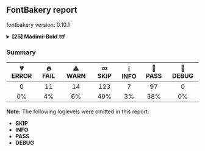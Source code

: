 ## FontBakery report

fontbakery version: 0.10.1

<details><summary><b>[25] Madimi-Bold.ttf</b></summary><div><details><summary>🔥 <b>FAIL:</b> Check copyright namerecords match license file. (<a href="https://font-bakery.readthedocs.io/en/stable/fontbakery/profiles/googlefonts.html#com.google.fonts/check/name/license">com.google.fonts/check/name/license</a>)</summary><div>


* 🔥 **FAIL** Font lacks NameID 13 (LICENSE DESCRIPTION). A proper licensing entry must be set. [code: missing]
</div></details><details><summary>🔥 <b>FAIL:</b> Check font names are correct (<a href="https://font-bakery.readthedocs.io/en/stable/fontbakery/profiles/googlefonts.html#com.google.fonts/check/font_names">com.google.fonts/check/font_names</a>)</summary><div>


* 🔥 **FAIL** Font names are incorrect:

| nameID | current | expected |
| :--- | :--- | :--- |
| Family Name | **Madimi Bold** | **Madimi** |
| Subfamily Name | **Regular** | **Bold** |
| Full Name | Madimi Bold | Madimi Bold |
| Postscript Name | Madimi-Bold | Madimi-Bold |
| Typographic Family Name | **Madimi** | **N/A** |
| Typographic Subfamily Name | **Bold** | **N/A** | [code: bad-names]
</div></details><details><summary>🔥 <b>FAIL:</b> Check font follows the Google Fonts vertical metric schema (<a href="https://font-bakery.readthedocs.io/en/stable/fontbakery/profiles/googlefonts.html#com.google.fonts/check/vertical_metrics">com.google.fonts/check/vertical_metrics</a>)</summary><div>


* 🔥 **FAIL** OS/2.sTypoLineGap is "200" it should be 0 [code: bad-OS/2.sTypoLineGap]
</div></details><details><summary>🔥 <b>FAIL:</b> OS/2.fsSelection bit 7 (USE_TYPO_METRICS) is set in all fonts. (<a href="https://font-bakery.readthedocs.io/en/stable/fontbakery/profiles/googlefonts.html#com.google.fonts/check/os2/use_typo_metrics">com.google.fonts/check/os2/use_typo_metrics</a>)</summary><div>


* 🔥 **FAIL** OS/2.fsSelection bit 7 (USE_TYPO_METRICS) wasNOT set in the following fonts: ['fonts/ttf/Madimi-Bold.ttf']. [code: missing-os2-fsselection-bit7]
</div></details><details><summary>🔥 <b>FAIL:</b> Checking OS/2 usWinAscent & usWinDescent. (<a href="https://font-bakery.readthedocs.io/en/stable/fontbakery/profiles/universal.html#com.google.fonts/check/family/win_ascent_and_descent">com.google.fonts/check/family/win_ascent_and_descent</a>)</summary><div>


* 🔥 **FAIL** OS/2.usWinAscent value should be equal or greater than 1000, but got 950 instead [code: ascent]
* 🔥 **FAIL** OS/2.usWinDescent value should be equal or greater than 310, but got 250 instead [code: descent]
</div></details><details><summary>🔥 <b>FAIL:</b> Checking OS/2 Metrics match hhea Metrics. (<a href="https://font-bakery.readthedocs.io/en/stable/fontbakery/profiles/universal.html#com.google.fonts/check/os2_metrics_match_hhea">com.google.fonts/check/os2_metrics_match_hhea</a>)</summary><div>


* 🔥 **FAIL** OS/2 sTypoAscender (750) and hhea ascent (950) must be equal. [code: ascender]
</div></details><details><summary>🔥 <b>FAIL:</b> Do we have the latest version of FontBakery installed? (<a href="https://font-bakery.readthedocs.io/en/stable/fontbakery/profiles/universal.html#com.google.fonts/check/fontbakery_version">com.google.fonts/check/fontbakery_version</a>)</summary><div>


* 🔥 **FAIL** Current FontBakery version is 0.10.1, while a newer 0.10.8 is already available. Please upgrade it with 'pip install -U fontbakery' [code: outdated-fontbakery]
</div></details><details><summary>🔥 <b>FAIL:</b> Font contains '.notdef' as its first glyph? (<a href="https://font-bakery.readthedocs.io/en/stable/fontbakery/profiles/universal.html#com.google.fonts/check/mandatory_glyphs">com.google.fonts/check/mandatory_glyphs</a>)</summary><div>


* 🔥 **FAIL** The '.notdef' glyph should contain a drawing, but it is blank. [code: notdef-is-blank]
</div></details><details><summary>🔥 <b>FAIL:</b> Space and non-breaking space have the same width? (<a href="https://font-bakery.readthedocs.io/en/stable/fontbakery/profiles/universal.html#com.google.fonts/check/whitespace_widths">com.google.fonts/check/whitespace_widths</a>)</summary><div>


* 🔥 **FAIL** Space and non-breaking space have differing width: The space glyph named space is 280 font units wide, non-breaking space named (uni00A0) is 224 font units wide, and both should be positive and the same. GlyphsApp has "Sidebearing arithmetic" (https://glyphsapp.com/tutorials/spacing) which allows you to set the non-breaking space width to always equal the space width. [code: different-widths]
</div></details><details><summary>🔥 <b>FAIL:</b> Checking head.macStyle value. (<a href="https://font-bakery.readthedocs.io/en/stable/fontbakery/profiles/head.html#com.google.fonts/check/mac_style">com.google.fonts/check/mac_style</a>)</summary><div>


* 🔥 **FAIL** head macStyle BOLD bit should be set. [code: bad-BOLD]
</div></details><details><summary>🔥 <b>FAIL:</b> Checking OS/2 fsSelection value. (<a href="https://font-bakery.readthedocs.io/en/stable/fontbakery/profiles/os2.html#com.google.fonts/check/fsselection">com.google.fonts/check/fsselection</a>)</summary><div>


* 🔥 **FAIL** OS/2 fsSelection REGULAR bit should be unset. [code: bad-REGULAR]
* 🔥 **FAIL** OS/2 fsSelection BOLD bit should be set. [code: bad-BOLD]
</div></details><details><summary>⚠ <b>WARN:</b> Checking OS/2 achVendID. (<a href="https://font-bakery.readthedocs.io/en/stable/fontbakery/profiles/googlefonts.html#com.google.fonts/check/vendor_id">com.google.fonts/check/vendor_id</a>)</summary><div>


* ⚠ **WARN** OS/2 VendorID value '    ' is not yet recognized. If you registered it recently, then it's safe to ignore this warning message. Otherwise, you should set it to your own unique 4 character code, and register it with Microsoft at https://www.microsoft.com/typography/links/vendorlist.aspx
 [code: unknown]
</div></details><details><summary>⚠ <b>WARN:</b> Check for codepoints not covered by METADATA subsets. (<a href="https://font-bakery.readthedocs.io/en/stable/fontbakery/profiles/googlefonts.html#com.google.fonts/check/metadata/unreachable_subsetting">com.google.fonts/check/metadata/unreachable_subsetting</a>)</summary><div>


* ⚠ **WARN** The following codepoints supported by the font are not covered by
    any subsets defined in the font's metadata file, and will never
    be served. You can solve this by either manually adding additional
    subset declarations to METADATA.pb, or by editing the glyphset
    definitions.

 * U+02C7 CARON: try adding one of: tifinagh, yi, canadian-aboriginal
 * U+02D8 BREVE: try adding one of: yi, canadian-aboriginal
 * U+02D9 DOT ABOVE: try adding one of: yi, canadian-aboriginal
 * U+02DB OGONEK: try adding one of: yi, canadian-aboriginal
 * U+02DD DOUBLE ACUTE ACCENT: not included in any glyphset definition
 * U+0302 COMBINING CIRCUMFLEX ACCENT: try adding one of: tifinagh, coptic, math, cherokee
 * U+0306 COMBINING BREVE: try adding one of: tifinagh, old-permic
 * U+0307 COMBINING DOT ABOVE: try adding one of: coptic, malayalam, tifinagh, canadian-aboriginal, tai-le, old-permic, math, syriac
 * U+030A COMBINING RING ABOVE: try adding syriac
 * U+030B COMBINING DOUBLE ACUTE ACCENT: try adding one of: osage, cherokee
 * U+030C COMBINING CARON: try adding one of: cherokee, tai-le
 * U+0312 COMBINING TURNED COMMA ABOVE: not included in any glyphset definition
 * U+0326 COMBINING COMMA BELOW: not included in any glyphset definition
 * U+0327 COMBINING CEDILLA: not included in any glyphset definition
 * U+0328 COMBINING OGONEK: not included in any glyphset definition
 * U+2021 DOUBLE DAGGER: try adding adlam
 * U+2205 EMPTY SET: try adding math
 * U+221E INFINITY: try adding math
 * U+2248 ALMOST EQUAL TO: try adding math
 * U+2260 NOT EQUAL TO: try adding math
 * U+2264 LESS-THAN OR EQUAL TO: try adding math
 * U+2265 GREATER-THAN OR EQUAL TO: try adding math
 * U+FB01 LATIN SMALL LIGATURE FI: not included in any glyphset definition
 * U+FB02 LATIN SMALL LIGATURE FL: not included in any glyphset definition

Or you can add the above codepoints to one of the subsets supported by the font: `latin`, `latin-ext` [code: unreachable-subsetting]
</div></details><details><summary>⚠ <b>WARN:</b> Ensure fonts have ScriptLangTags declared on the 'meta' table. (<a href="https://font-bakery.readthedocs.io/en/stable/fontbakery/profiles/googlefonts.html#com.google.fonts/check/meta/script_lang_tags">com.google.fonts/check/meta/script_lang_tags</a>)</summary><div>


* ⚠ **WARN** This font file does not have a 'meta' table. [code: lacks-meta-table]
</div></details><details><summary>⚠ <b>WARN:</b> Check if each glyph has the recommended amount of contours. (<a href="https://font-bakery.readthedocs.io/en/stable/fontbakery/profiles/universal.html#com.google.fonts/check/contour_count">com.google.fonts/check/contour_count</a>)</summary><div>


* ⚠ **WARN** This check inspects the glyph outlines and detects the total number of contours in each of them. The expected values are infered from the typical ammounts of contours observed in a large collection of reference font families. The divergences listed below may simply indicate a significantly different design on some of your glyphs. On the other hand, some of these may flag actual bugs in the font such as glyphs mapped to an incorrect codepoint. Please consider reviewing the design and codepoint assignment of these to make sure they are correct.

The following glyphs do not have the recommended number of contours:

	- Glyph name: Eth	Contours detected: 3	Expected: 2

	- Glyph name: ae	Contours detected: 4	Expected: 3

	- Glyph name: aogonek	Contours detected: 3	Expected: 2

	- Glyph name: Dcroat	Contours detected: 3	Expected: 2

	- Glyph name: dcroat	Contours detected: 3	Expected: 2

	- Glyph name: eogonek	Contours detected: 3	Expected: 2

	- Glyph name: hbar	Contours detected: 2	Expected: 1

	- Glyph name: oe	Contours detected: 4	Expected: 3

	- Glyph name: Uogonek	Contours detected: 2	Expected: 1

	- Glyph name: uogonek	Contours detected: 2	Expected: 1

	- Glyph name: Euro	Contours detected: 3	Expected: 1 or 2

	- Glyph name: Dcroat	Contours detected: 3	Expected: 2

	- Glyph name: Eth	Contours detected: 3	Expected: 2

	- Glyph name: Euro	Contours detected: 3	Expected: 1 or 2

	- Glyph name: Uogonek	Contours detected: 2	Expected: 1

	- Glyph name: ae	Contours detected: 4	Expected: 3

	- Glyph name: aogonek	Contours detected: 3	Expected: 2

	- Glyph name: dcroat	Contours detected: 3	Expected: 2

	- Glyph name: eogonek	Contours detected: 3	Expected: 2

	- Glyph name: fi	Contours detected: 2	Expected: 3

	- Glyph name: fl	Contours detected: 1	Expected: 2

	- Glyph name: hbar	Contours detected: 2	Expected: 1

	- Glyph name: oe	Contours detected: 4	Expected: 3

	- Glyph name: uogonek	Contours detected: 2	Expected: 1
 [code: contour-count]
</div></details><details><summary>⚠ <b>WARN:</b> Check math signs have the same width. (<a href="https://font-bakery.readthedocs.io/en/stable/fontbakery/profiles/universal.html#com.google.fonts/check/math_signs_width">com.google.fonts/check/math_signs_width</a>)</summary><div>


* ⚠ **WARN** The most common width is 539 among a set of 7 math glyphs.
The following math glyphs have a different width, though:

Width = 454:
greater, less, lessequal, greaterequal

Width = 477:
multiply

Width = 600:
approxequal
 [code: width-outliers]
</div></details><details><summary>⚠ <b>WARN:</b> Checking Vertical Metric Linegaps. (<a href="https://font-bakery.readthedocs.io/en/stable/fontbakery/profiles/universal.html#com.google.fonts/check/linegaps">com.google.fonts/check/linegaps</a>)</summary><div>


* ⚠ **WARN** OS/2 sTypoLineGap is not equal to 0. [code: OS/2]
</div></details><details><summary>⚠ <b>WARN:</b> Check accent of Lcaron, dcaron, lcaron, tcaron (derived from com.google.fonts/check/alt_caron) (<a href="https://font-bakery.readthedocs.io/en/stable/fontbakery/profiles/universal.html#com.google.fonts/check/alt_caron">com.google.fonts/check/alt_caron</a>)</summary><div>


* ⚠ **WARN** lcaron is decomposed and therefore could not be checked. Please check manually. [code: decomposed-outline]
* ⚠ **WARN** tcaron is decomposed and therefore could not be checked. Please check manually. [code: decomposed-outline]
</div></details><details><summary>⚠ <b>WARN:</b> Does GPOS table have kerning information? This check skips monospaced fonts as defined by post.isFixedPitch value (<a href="https://font-bakery.readthedocs.io/en/stable/fontbakery/profiles/gpos.html#com.google.fonts/check/gpos_kerning_info">com.google.fonts/check/gpos_kerning_info</a>)</summary><div>


* ⚠ **WARN** GPOS table lacks kerning information. [code: lacks-kern-info]
</div></details><details><summary>⚠ <b>WARN:</b> Are any segments inordinately short? (<a href="https://font-bakery.readthedocs.io/en/stable/fontbakery/profiles/<Section: Outline Correctness Checks>.html#com.google.fonts/check/outline_short_segments">com.google.fonts/check/outline_short_segments</a>)</summary><div>


* ⚠ **WARN** The following glyphs have segments which seem very short:

	* dollar (U+0024) contains a short segment B<<327.0,409.0>-<333.0,407.0>-<341.0,405.0>>

	* four (U+0034) contains a short segment L<<104.0,180.0>--<101.0,180.0>>

	* four (U+0034) contains a short segment L<<101.0,180.0>--<98.0,180.0>>

	* five (U+0035) contains a short segment B<<205.0,591.0>-<205.0,592.0>-<203.0,575.5>>

	* five (U+0035) contains a short segment B<<187.0,443.5>-<185.0,427.0>-<185.0,427.0>>

	* less (U+003C) contains a short segment L<<53.0,194.0>--<51.0,195.0>>

	* greater (U+003E) contains a short segment L<<401.0,314.0>--<403.0,313.0>>

	* W (U+0057) contains a short segment B<<428.5,544.5>-<427.0,559.0>-<424.0,573.0>>

	* X (U+0058) contains a short segment B<<531.0,710.0>-<538.0,710.0>-<547.5,708.5>>

	* Z (U+005A) contains a short segment B<<60.0,49.0>-<60.0,56.0>-<61.5,62.5>>

	* Z (U+005A) contains a short segment B<<368.5,565.5>-<375.0,568.0>-<366.0,568.0>>

	* Z (U+005A) contains a short segment B<<543.0,640.0>-<543.0,632.0>-<540.0,622.5>>

	* Z (U+005A) contains a short segment B<<235.5,144.5>-<226.0,139.0>-<233.0,139.0>>

	* asciicircum (U+005E) contains a short segment L<<167.0,428.0>--<168.0,430.0>>

	* f (U+0066) contains a short segment L<<98.0,500.0>--<98.0,504.0>>

	* v (U+0076) contains a short segment B<<19.0,419.0>-<18.0,423.0>-<17.0,426.0>>

	* w (U+0077) contains a short segment B<<24.5,400.0>-<20.0,415.0>-<19.0,419.0>>

	* w (U+0077) contains a short segment B<<19.0,419.0>-<18.0,423.0>-<17.0,426.0>>

	* z (U+007A) contains a short segment B<<34.0,43.0>-<34.0,48.0>-<36.0,56.0>>

	* z (U+007A) contains a short segment B<<238.0,374.0>-<247.0,378.0>-<245.0,378.0>>

	* z (U+007A) contains a short segment B<<204.0,122.5>-<199.0,122.0>-<206.0,122.0>>

	* yen (U+00A5) contains a short segment L<<229.0,187.0>--<229.0,203.0>>

	* Oslash (U+00D8) contains a short segment L<<256.0,140.0>--<256.0,140.0>>

	* Wcircumflex (U+0174) contains a short segment B<<428.5,544.5>-<427.0,559.0>-<424.0,573.0>>

	* wcircumflex (U+0175) contains a short segment B<<24.5,400.0>-<20.0,415.0>-<19.0,419.0>>

	* wcircumflex (U+0175) contains a short segment B<<19.0,419.0>-<18.0,423.0>-<17.0,426.0>>

	* Zacute (U+0179) contains a short segment B<<60.0,49.0>-<60.0,56.0>-<61.5,62.5>>

	* Zacute (U+0179) contains a short segment B<<368.5,565.5>-<375.0,568.0>-<366.0,568.0>>

	* Zacute (U+0179) contains a short segment B<<543.0,640.0>-<543.0,632.0>-<540.0,622.5>>

	* Zacute (U+0179) contains a short segment B<<235.5,144.5>-<226.0,139.0>-<233.0,139.0>>

	* zacute (U+017A) contains a short segment B<<34.0,43.0>-<34.0,48.0>-<36.0,56.0>>

	* zacute (U+017A) contains a short segment B<<238.0,374.0>-<247.0,378.0>-<245.0,378.0>>

	* zacute (U+017A) contains a short segment B<<204.0,122.5>-<199.0,122.0>-<206.0,122.0>>

	* Zdotaccent (U+017B) contains a short segment B<<60.0,49.0>-<60.0,56.0>-<61.5,62.5>>

	* Zdotaccent (U+017B) contains a short segment B<<368.5,565.5>-<375.0,568.0>-<366.0,568.0>>

	* Zdotaccent (U+017B) contains a short segment B<<543.0,640.0>-<543.0,632.0>-<540.0,622.5>>

	* Zdotaccent (U+017B) contains a short segment B<<235.5,144.5>-<226.0,139.0>-<233.0,139.0>>

	* zdotaccent (U+017C) contains a short segment B<<34.0,43.0>-<34.0,48.0>-<36.0,56.0>>

	* zdotaccent (U+017C) contains a short segment B<<238.0,374.0>-<247.0,378.0>-<245.0,378.0>>

	* zdotaccent (U+017C) contains a short segment B<<204.0,122.5>-<199.0,122.0>-<206.0,122.0>>

	* Zcaron (U+017D) contains a short segment B<<60.0,49.0>-<60.0,56.0>-<61.5,62.5>>

	* Zcaron (U+017D) contains a short segment B<<368.5,565.5>-<375.0,568.0>-<366.0,568.0>>

	* Zcaron (U+017D) contains a short segment B<<543.0,640.0>-<543.0,632.0>-<540.0,622.5>>

	* Zcaron (U+017D) contains a short segment B<<235.5,144.5>-<226.0,139.0>-<233.0,139.0>>

	* zcaron (U+017E) contains a short segment B<<34.0,43.0>-<34.0,48.0>-<36.0,56.0>>

	* zcaron (U+017E) contains a short segment B<<238.0,374.0>-<247.0,378.0>-<245.0,378.0>>

	* zcaron (U+017E) contains a short segment B<<204.0,122.5>-<199.0,122.0>-<206.0,122.0>>

	* florin (U+0192) contains a short segment L<<193.0,379.0>--<179.0,379.0>>

	* florin (U+0192) contains a short segment L<<193.0,500.0>--<193.0,504.0>>

	* Wgrave (U+1E80) contains a short segment B<<428.5,544.5>-<427.0,559.0>-<424.0,573.0>>

	* wgrave (U+1E81) contains a short segment B<<24.5,400.0>-<20.0,415.0>-<19.0,419.0>>

	* wgrave (U+1E81) contains a short segment B<<19.0,419.0>-<18.0,423.0>-<17.0,426.0>>

	* Wacute (U+1E82) contains a short segment B<<428.5,544.5>-<427.0,559.0>-<424.0,573.0>>

	* wacute (U+1E83) contains a short segment B<<24.5,400.0>-<20.0,415.0>-<19.0,419.0>>

	* wacute (U+1E83) contains a short segment B<<19.0,419.0>-<18.0,423.0>-<17.0,426.0>>

	* Wdieresis (U+1E84) contains a short segment B<<428.5,544.5>-<427.0,559.0>-<424.0,573.0>>

	* wdieresis (U+1E85) contains a short segment B<<24.5,400.0>-<20.0,415.0>-<19.0,419.0>>

	* wdieresis (U+1E85) contains a short segment B<<19.0,419.0>-<18.0,423.0>-<17.0,426.0>>

	* notequal (U+2260) contains a short segment L<<454.0,438.0>--<461.0,438.0>>

	* lessequal (U+2264) contains a short segment L<<53.0,300.0>--<51.0,301.0>>

	* greaterequal (U+2265) contains a short segment L<<401.0,420.0>--<403.0,419.0>>

	* fi (U+FB01) contains a short segment L<<98.0,379.0>--<84.0,379.0>>

	* fi (U+FB01) contains a short segment L<<98.0,500.0>--<98.0,504.0>>

	* fl (U+FB02) contains a short segment L<<98.0,379.0>--<84.0,379.0>>

	* fl (U+FB02) contains a short segment L<<98.0,500.0>--<98.0,504.0>> [code: found-short-segments]
</div></details><details><summary>⚠ <b>WARN:</b> Do any segments have colinear vectors? (<a href="https://font-bakery.readthedocs.io/en/stable/fontbakery/profiles/<Section: Outline Correctness Checks>.html#com.google.fonts/check/outline_colinear_vectors">com.google.fonts/check/outline_colinear_vectors</a>)</summary><div>


* ⚠ **WARN** The following glyphs have colinear vectors:

	* asciicircum (U+005E): L<<19.0,132.0>--<167.0,428.0>> -> L<<167.0,428.0>--<168.0,430.0>>

	* asciicircum (U+005E): L<<286.0,430.0>--<287.0,428.0>> -> L<<287.0,428.0>--<435.0,132.0>>

	* four (U+0034): L<<104.0,180.0>--<101.0,180.0>> -> L<<101.0,180.0>--<98.0,180.0>>

	* four (U+0034): L<<330.0,180.0>--<104.0,180.0>> -> L<<104.0,180.0>--<101.0,180.0>>

	* greater (U+003E): L<<105.0,462.0>--<401.0,314.0>> -> L<<401.0,314.0>--<403.0,313.0>>

	* greater (U+003E): L<<403.0,195.0>--<401.0,194.0>> -> L<<401.0,194.0>--<105.0,46.0>>

	* greaterequal (U+2265): L<<105.0,568.0>--<401.0,420.0>> -> L<<401.0,420.0>--<403.0,419.0>>

	* greaterequal (U+2265): L<<403.0,301.0>--<401.0,300.0>> -> L<<401.0,300.0>--<105.0,152.0>>

	* less (U+003C): L<<349.0,46.0>--<53.0,194.0>> -> L<<53.0,194.0>--<51.0,195.0>>

	* less (U+003C): L<<51.0,313.0>--<53.0,314.0>> -> L<<53.0,314.0>--<349.0,462.0>>

	* lessequal (U+2264): L<<349.0,152.0>--<53.0,300.0>> -> L<<53.0,300.0>--<51.0,301.0>>

	* lessequal (U+2264): L<<51.0,419.0>--<53.0,420.0>> -> L<<53.0,420.0>--<349.0,568.0>>

	* notequal (U+2260): L<<217.0,84.0>--<206.0,68.0>> -> L<<206.0,68.0>--<166.0,9.0>>

	* oslash (U+00F8): L<<169.0,190.0>--<171.0,193.0>> -> L<<171.0,193.0>--<312.0,401.0>>

	* two (U+0032): L<<210.0,150.0>--<210.0,148.0>> -> L<<210.0,148.0>--<209.0,119.0>> [code: found-colinear-vectors]
</div></details><details><summary>⚠ <b>WARN:</b> Do outlines contain any jaggy segments? (<a href="https://font-bakery.readthedocs.io/en/stable/fontbakery/profiles/<Section: Outline Correctness Checks>.html#com.google.fonts/check/outline_jaggy_segments">com.google.fonts/check/outline_jaggy_segments</a>)</summary><div>


* ⚠ **WARN** The following glyphs have jaggy segments:

	* b (U+0062): B<<198.5,490.5>-<195.0,472.0>-<188.0,451.0>>/B<<188.0,451.0>-<207.0,482.0>-<240.5,497.0>> = 13.069317896282163

	* d (U+0064): B<<325.0,497.0>-<358.0,482.0>-<377.0,451.0>>/B<<377.0,451.0>-<370.0,472.0>-<366.5,490.5>> = 13.069317896282163

	* dcaron (U+010F): B<<325.0,497.0>-<358.0,482.0>-<377.0,451.0>>/B<<377.0,451.0>-<370.0,472.0>-<366.5,490.5>> = 13.069317896282163

	* dcroat (U+0111): B<<325.0,497.0>-<358.0,482.0>-<377.0,451.0>>/B<<377.0,451.0>-<370.0,472.0>-<366.5,490.5>> = 13.069317896282163

	* h (U+0068): B<<199.0,523.0>-<193.0,497.0>-<179.0,469.0>>/B<<179.0,469.0>-<214.0,511.0>-<289.0,511.0>> = 13.240519915187155

	* hbar (U+0127): B<<199.0,523.0>-<193.0,497.0>-<179.0,469.0>>/B<<179.0,469.0>-<214.0,511.0>-<289.0,511.0>> = 13.240519915187155

	* infinity (U+221E): L<<395.0,377.0>--<391.0,371.0>>/B<<391.0,371.0>-<458.0,451.0>-<534.5,468.5>> = 6.256106423955828

	* p (U+0070): B<<237.5,7.0>-<204.0,22.0>-<185.0,53.0>>/B<<185.0,53.0>-<192.0,33.0>-<195.5,14.0>> = 12.21422050001543

	* q (U+0071): B<<366.5,14.0>-<370.0,33.0>-<377.0,53.0>>/B<<377.0,53.0>-<358.0,22.0>-<325.0,7.0>> = 12.21422050001543

	* thorn (U+00FE): B<<240.5,7.0>-<207.0,22.0>-<188.0,53.0>>/B<<188.0,53.0>-<195.0,33.0>-<198.5,14.0>> = 12.21422050001543

	* z (U+007A): B<<371.0,345.0>-<360.0,330.0>-<361.0,331.0>>/L<<361.0,331.0>--<243.0,154.0>> = 11.309932474020227

	* zacute (U+017A): B<<371.0,345.0>-<360.0,330.0>-<361.0,331.0>>/L<<361.0,331.0>--<243.0,154.0>> = 11.309932474020227

	* zcaron (U+017E): B<<371.0,345.0>-<360.0,330.0>-<361.0,331.0>>/L<<361.0,331.0>--<243.0,154.0>> = 11.309932474020227

	* zdotaccent (U+017C): B<<371.0,345.0>-<360.0,330.0>-<361.0,331.0>>/L<<361.0,331.0>--<243.0,154.0>> = 11.309932474020227 [code: found-jaggy-segments]
</div></details><details><summary>⚠ <b>WARN:</b> Do outlines contain any semi-vertical or semi-horizontal lines? (<a href="https://font-bakery.readthedocs.io/en/stable/fontbakery/profiles/<Section: Outline Correctness Checks>.html#com.google.fonts/check/outline_semi_vertical">com.google.fonts/check/outline_semi_vertical</a>)</summary><div>


* ⚠ **WARN** The following glyphs have semi-vertical/semi-horizontal lines:

	* T (U+0054): L<<202.0,41.0>--<201.0,509.0>>

	* Tcaron (U+0164): L<<202.0,41.0>--<201.0,509.0>>

	* uni021A (U+021A): L<<202.0,41.0>--<201.0,509.0>> [code: found-semi-vertical]
</div></details><details><summary>⚠ <b>WARN:</b> Ensure dotted circle glyph is present and can attach marks. (<a href="https://font-bakery.readthedocs.io/en/stable/fontbakery/profiles/<Section: Shaping Checks>.html#com.google.fonts/check/dotted_circle">com.google.fonts/check/dotted_circle</a>)</summary><div>


* ⚠ **WARN** No dotted circle glyph present [code: missing-dotted-circle]
</div></details><details><summary>⚠ <b>WARN:</b> Ensure soft_dotted characters lose their dot when combined with marks that replace the dot. (<a href="https://font-bakery.readthedocs.io/en/stable/fontbakery/profiles/<Section: Shaping Checks>.html#com.google.fonts/check/soft_dotted">com.google.fonts/check/soft_dotted</a>)</summary><div>


* ⚠ **WARN** The dot of soft dotted characters used in orthographies _must_ disappear in the following strings: į̀ į́ į̂ į̃ į̄ į̌

The dot of soft dotted characters _should_ disappear in other cases, for example: į̆ į̇ į̈ į̊ į̋ į̒ į̣̀ į̣́ į̣̂ į̣̃ į̣̄ į̣̆ į̣̇ į̣̈ į̣̊ į̣̋ į̣̌ į̣̒ į̦̀ į̦́

Your font fully covers the following languages that require the soft-dotted feature: Ebira (Latn, 2,200,000 speakers), Dutch (Latn, 31,709,104 speakers), Lithuanian (Latn, 2,357,094 speakers), Igbo (Latn, 27,823,640 speakers). 

Your font does *not* cover the following languages that require the soft-dotted feature: Ukrainian (Cyrl, 29,273,587 speakers), Basaa (Latn, 332,940 speakers), Belarusian (Cyrl, 10,064,517 speakers), Avokaya (Latn, 100,000 speakers), Ejagham (Latn, 120,000 speakers), Navajo (Latn, 166,319 speakers), Kom (Latn, 360,685 speakers), Koonzime (Latn, 40,000 speakers), Nateni (Latn, 100,000 speakers), Lugbara (Latn, 2,200,000 speakers), Ma’di (Latn, 584,000 speakers), Aghem (Latn, 38,843 speakers), Dan (Latn, 1,099,244 speakers). [code: soft-dotted]
</div></details><br></div></details>

### Summary

| 💔 ERROR | 🔥 FAIL | ⚠ WARN | 💤 SKIP | ℹ INFO | 🍞 PASS | 🔎 DEBUG |
|:-----:|:----:|:----:|:----:|:----:|:----:|:----:|
| 0 | 11 | 14 | 123 | 7 | 97 | 0 |
| 0% | 4% | 6% | 49% | 3% | 38% | 0% |

**Note:** The following loglevels were omitted in this report:
* **SKIP**
* **INFO**
* **PASS**
* **DEBUG**

